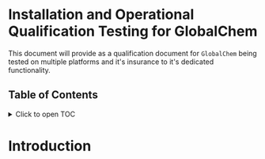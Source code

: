 Installation and Operational Qualification Testing for GlobalChem
=================================================================

This document will provide as a qualification document for `GlobalChem` being tested on multiple platforms and it's insurance
to it's dedicated functionality. 

## Table of Contents

<details>
 <summary>Click to open TOC</summary>

- [Introduction](#introduction)
- [System Architecture](#system-architecture)
- [GlobalChem Installation Qualifications - System Tests](#features)
- [GlobalChem Core Operational Qualifications - System Tests](#features)
- [Summary of Findings](#features)

</details>

# Introduction